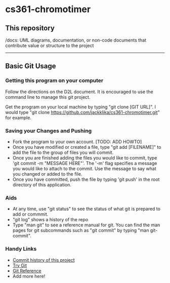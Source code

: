 # cs361-chromotimer
## This repository
/docs: UML diagrams, documentation, or non-code documents that contribute value or structure to the project



------
## Basic Git Usage

### Getting this program on your computer
Follow the directions on the D2L document. It is encouraged to use the command line to manage this git project.

Get the program on your local machine by typing "git clone [GIT URL]". I would type "git clone https://github.com/jackklika/cs361-chromotimer.git" for example.


### Saving your Changes and Pushing

- Fork the program to your own account. [TODO: ADD HOWTO]
- Once you have modified or created a file, type "git add [FILENAME]" to add the file to the group of files you will commit.
- Once you are finished adding the files you would like to commit, type 'git commit -m "MESSAGE HERE"'. The '-m' flag specifies a message you would like to attach to the commit. Use the message to say what you changed or added to the file.
- Once you have committed, push the file by typing 'git push' in the root directory of this application.

### Aids

- At any time, use "git status" to see the status of what git is prepared to add or commmit.
- "git log" shows a history of the repo 
- Type "man git" to see a reference manual for git. You can find the man pages for git subcommands such as "git commit" by typing "man git-commit".

### Handy Links

- [Commit history of this project](https://github.com/jackklika/cs361-chromotimer/commits/master)
- [Try Git](https://try.github.io/levels/1/challenges/1)
- [Git Reference](http://gitref.org/)
- Add more here!
